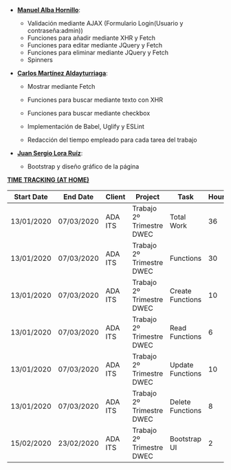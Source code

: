 * <u>**Manuel Alba Hornillo**</u>:
  - Validación mediante AJAX (Formulario Login(Usuario y contraseña:admin))
  - Funciones para añadir mediante XHR y Fetch
  - Funciones para editar mediante JQuery y Fetch
  - Funciones para eliminar mediante JQuery y Fetch
  - Spinners

* <u>**Carlos Martínez Aldayturriaga**</u>:

  - Mostrar mediante Fetch

  - Funciones para buscar mediante texto con XHR

  - Funciones para buscar mediante checkbox

  - Implementación de Babel, Uglify y ESLint

  - Redacción del tiempo empleado para cada tarea del trabajo

    

* <u>**Juan Sergio Lora Ruíz**</u>:

  - Bootstrap y diseño gráfico de la página



<u>**TIME TRACKING (AT HOME)**</u>

| Start Date | End Date   | Client  | Project                   | Task             | Hours |
| ---------- | ---------- | ------- | ------------------------- | ---------------- | ----- |
| 13/01/2020 | 07/03/2020 | ADA ITS | Trabajo 2º Trimestre DWEC | Total Work       | 36    |
| 13/01/2020 | 07/03/2020 | ADA ITS | Trabajo 2º Trimestre DWEC | Functions        | 30    |
| 13/01/2020 | 07/03/2020 | ADA ITS | Trabajo 2º Trimestre DWEC | Create Functions | 10    |
| 13/01/2020 | 07/03/2020 | ADA ITS | Trabajo 2º Trimestre DWEC | Read Functions   | 6     |
| 13/01/2020 | 07/03/2020 | ADA ITS | Trabajo 2º Trimestre DWEC | Update Functions | 10    |
| 13/01/2020 | 07/03/2020 | ADA ITS | Trabajo 2º Trimestre DWEC | Delete Functions | 8     |
| 15/02/2020 | 23/02/2020 | ADA ITS | Trabajo 2º Trimestre DWEC | Bootstrap UI     | 2     |
